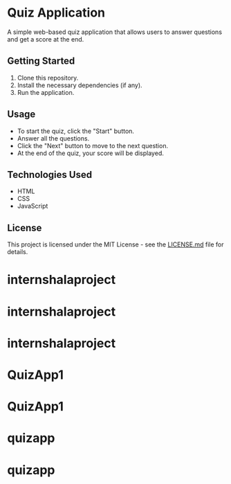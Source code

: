 # Quiz Application

A simple web-based quiz application that allows users to answer questions and get a score at the end.

## Getting Started

1. Clone this repository.
2. Install the necessary dependencies (if any).
3. Run the application.

## Usage

- To start the quiz, click the "Start" button.
- Answer all the questions.
- Click the "Next" button to move to the next question.
- At the end of the quiz, your score will be displayed.

## Technologies Used

- HTML
- CSS
- JavaScript

## License

This project is licensed under the MIT License - see the [LICENSE.md](LICENSE.md) file for details.
# internshalaproject
# internshalaproject
# internshalaproject
# QuizApp1
# QuizApp1
# quizapp
# quizapp
